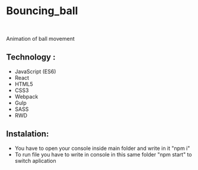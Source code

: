 <h1>Bouncing_ball</h1> </br>
<p>Animation of ball movement</p>
<h2>Technology :</h2>
<ul>
		<li>JavaScript (ES6)</li>
		<li>React</li>
		<li>HTML5</li>
		<li>CSS3</li>
		<li>Webpack</li>
		<li>Gulp</li>
		<li>SASS</li>
    <li>RWD</li>
</ul>

<h2>Instalation:</h2>
<ul>
	<li>You have to open your console inside main folder and write in it "npm i"
		</li>
	<li>To run file you have to write in console in this same folder "npm start" to switch aplication</li>
</ul>
